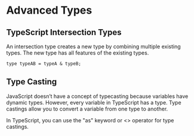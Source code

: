 # Advanced Types

## TypeScript Intersection Types
An intersection type creates a new type by combining multiple existing types. The new type has all features of the existing types.

```
type typeAB = typeA & typeB;

```

## Type Casting
JavaScript doesn’t have a concept of typecasting because variables have dynamic types. However, every variable in TypeScript has a type. Type castings allow you to convert a variable from one type to another.

In TypeScript, you can use the "as" keyword or <> operator for type castings.

